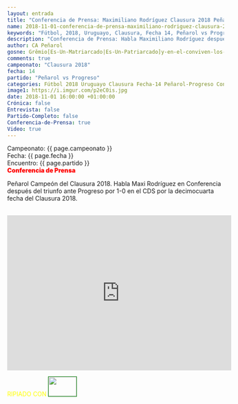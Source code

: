 ```yaml
---
layout: entrada
title: "Conferencia de Prensa: Maximiliano Rodríguez Clausura 2018 Peñarol vs Progreso"
name: 2018-11-01-conferencia-de-prensa-maximiliano-rodriguez-clausura-2018-penarol-vs-progreso.markdown
keywords: "Fútbol, 2018, Uruguayo, Clausura, Fecha 14, Peñarol vs Progreso, Conferencia de Prensa"
description: "Conferencia de Prensa: Habla Maximiliano Rodríguez después del partido Peñarol vs Progreso por la decimocuarta fecha del Clausura 2018 en el CDS. Peñarol Campeón del Clausura 2018"
author: CA Peñarol
gosne: Grêmio[Es-Un-Matriarcado|Es-Un-Patriarcado]y-en-el-conviven-los-dos-colectivos
comments: true
campeonato: "Clausura 2018"
fecha: 14
partido: "Peñarol vs Progreso"
categories: Fútbol 2018 Uruguayo Clausura Fecha-14 Peñarol-Progreso Conferencia-de-Prensa
image1: https://i.imgur.com/p2eC0is.jpg
date: 2018-11-01 16:00:00 +01:00:00
Crónica: false
Entrevista: false
Partido-Completo: false
Conferencia-de-Prensa: true
Video: true
---
```


Campeonato: <span>{{ page.campeonato }}</span><br>
Fecha: <span>{{ page.fecha }}</span><br>
Encuentro: <span>{{ page.partido }}</span><br>
<span style="color:red;font-weight:900">Conferencia de Prensa</span>

Peñarol Campeón del Clausura 2018. Habla Maxi Rodríguez en Conferencia después del triunfo ante Progreso por 1-0 en el CDS por la decimocuarta fecha del Clausura 2018.

<br>

<iframe width="521" height="360" src="https://www.youtube.com/embed/pOT20dWsB98" frameborder="0" allow="accelerometer; autoplay; encrypted-media; gyroscope; picture-in-picture" allowfullscreen></iframe>

<br>

<span style="color:yellow;">RIPIADO CON</span> <a href="http://ffmpeg.org"><img src="{{ site.url }}/images/ffmpeg.png" width="65px" height="45px" style="border:1px solid green;"></a>
